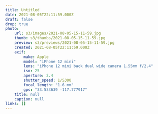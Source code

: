 ```yaml
---
title: Untitled
date: 2021-08-05T22:11:59.000Z
draft: false
drop: true
photo:
    url: s3/images/2021-08-05-15-11-59.jpg
    thumb: s3/thumbs/2021-08-05-15-11-59.jpg
    preview: s3/previews/2021-08-05-15-11-59.jpg
    created: 2021-08-05T22:11:59.000Z
    exif:
        make: Apple
        model: "iPhone 12 mini"
        lens: "iPhone 12 mini back dual wide camera 1.55mm f/2.4"
        iso: 25
        aperture: 2.4
        shutter_speed: 1/5300
        focal_length: "1.6 mm"
        gps: "33.533639 -117.777917"
    title: null
    caption: null
links: []
---
```

